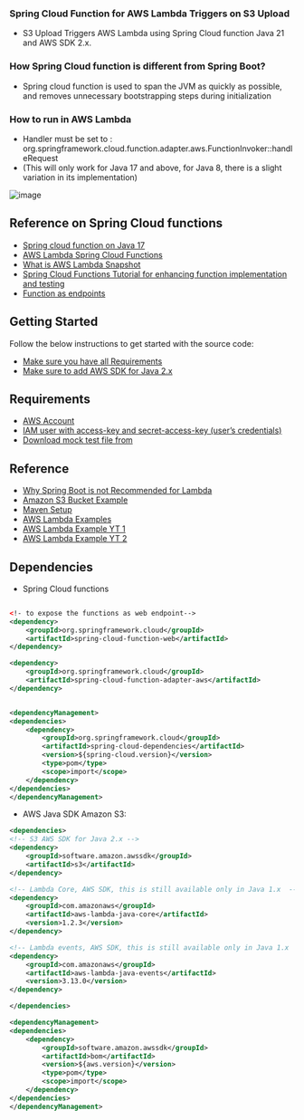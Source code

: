 ### Spring Cloud Function for AWS Lambda Triggers on S3 Upload

- S3 Upload Triggers AWS Lambda using Spring Cloud function Java 21 and AWS SDK 2.x.

### How Spring Cloud function is different from Spring Boot?

- Spring cloud function is used to span the JVM as quickly as possible, and removes unnecessary bootstrapping steps during initialization

### How to run in AWS Lambda

- Handler must be set to : org.springframework.cloud.function.adapter.aws.FunctionInvoker::handleRequest
- (This will only work for Java 17 and above, for Java 8, there is a slight variation in its implementation)

![image](https://github.com/user-attachments/assets/8adcc594-d929-4c40-a80d-be66a124a795)

## Reference on Spring Cloud functions

- [Spring cloud function on Java 17](https://youtu.be/bxK4GscuVgs)
- [AWS Lambda Spring Cloud Functions](https://www.danvega.dev/blog/aws-lambda-snapstart-spring)
- [What is AWS Lambda Snapshot](https://docs.aws.amazon.com/lambda/latest/dg/snapstart.html)
- [Spring Cloud Functions Tutorial for enhancing function implementation and testing](https://www.youtube.com/watch?v=dotPoJXXdQc)
- [Function as endpoints](https://www.youtube.com/watch?v=2SjVqTapQAs)

## Getting Started

Follow the below instructions to get started with the source code:
- [Make sure you have all Requirements](#requirements)
- [Make sure to add AWS SDK for Java 2.x ](#Dependencies)

## Requirements

- [AWS Account](https://aws.amazon.com/console/)
- [IAM user with access-key and secret-access-key (user’s credentials)](https://lightsail.aws.amazon.com/ls/docs/en_us/articles/amazon-lightsail-managing-access-for-an-iam-user)
- [Download mock test file from](https://www.mockaroo.com/)


## Reference

- [Why Spring Boot is not Recommended for Lambda](https://www.reddit.com/r/java/comments/y4kuvr/is_anyone_using_java_spring_boot_in_aws_lambda/)
- [Amazon S3 Bucket Example](https://docs.aws.amazon.com/code-library/latest/ug/java_2_s3_code_examples.html)
- [Maven Setup](https://docs.aws.amazon.com/sdk-for-java/latest/developer-guide/setup-project-maven.html)
- [AWS Lambda Examples](https://docs.aws.amazon.com/sdk-for-java/latest/developer-guide/java_lambda_code_examples.html)
- [AWS Lambda Example YT 1](https://www.youtube.com/watch?v=3oV4Nj_ruOA)
- [AWS Lambda Example YT 2](https://www.youtube.com/watch?v=wk8Lk8R7Pck&t=3s)


## Dependencies

- Spring Cloud functions


```xml

<!- to expose the functions as web endpoint-->
<dependency>
    <groupId>org.springframework.cloud</groupId>
    <artifactId>spring-cloud-function-web</artifactId>
</dependency>

<dependency>
    <groupId>org.springframework.cloud</groupId>
    <artifactId>spring-cloud-function-adapter-aws</artifactId>
</dependency>


<dependencyManagement>
<dependencies>
    <dependency>
        <groupId>org.springframework.cloud</groupId>
        <artifactId>spring-cloud-dependencies</artifactId>
        <version>${spring-cloud.version}</version>
        <type>pom</type>
        <scope>import</scope>
    </dependency>
</dependencies>
</dependencyManagement>
```


- AWS Java SDK Amazon S3:

```xml
<dependencies>
<!-- S3 AWS SDK for Java 2.x -->
<dependency>
    <groupId>software.amazon.awssdk</groupId>
    <artifactId>s3</artifactId>
</dependency>

<!-- Lambda Core, AWS SDK, this is still available only in Java 1.x  -->
<dependency>
    <groupId>com.amazonaws</groupId>
    <artifactId>aws-lambda-java-core</artifactId>
    <version>1.2.3</version>
</dependency>

<!-- Lambda events, AWS SDK, this is still available only in Java 1.x  -->
<dependency>
    <groupId>com.amazonaws</groupId>
    <artifactId>aws-lambda-java-events</artifactId>
    <version>3.13.0</version>
</dependency>

</dependencies>

<dependencyManagement>
<dependencies>
    <dependency>
        <groupId>software.amazon.awssdk</groupId>
        <artifactId>bom</artifactId>
        <version>${aws.version}</version>
        <type>pom</type>
        <scope>import</scope>
    </dependency>
</dependencies>
</dependencyManagement>
```




